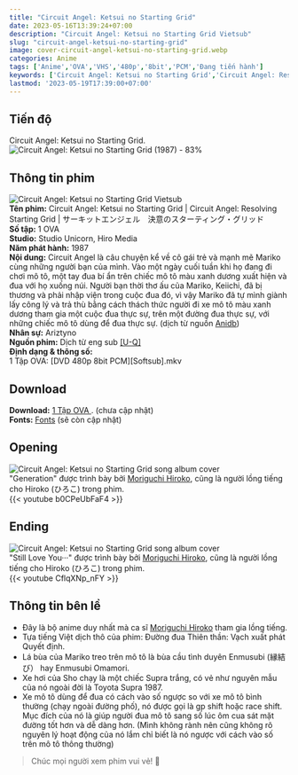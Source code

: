 ```yaml
---
title: "Circuit Angel: Ketsui no Starting Grid"
date: 2023-05-16T13:39:24+07:00
description: "Circuit Angel: Ketsui no Starting Grid Vietsub"
slug: "circuit-angel-ketsui-no-starting-grid"
image: cover-circuit-angel-ketsui-no-starting-grid.webp
categories: Anime
tags: ['Anime','OVA','VHS','480p','8bit','PCM','Đang tiến hành']
keywords: ['Circuit Angel: Ketsui no Starting Grid','Circuit Angel: Resolving Starting Grid','anime','anime vietsub','vietsub','anime fansub','fansub','Ariztyn-Fansub','Ariztyn Fansub','Ariztyn','Ariztyno']
lastmod: '2023-05-19T17:39:00+07:00'
---
```

## Tiến độ   
Circuit Angel: Ketsui no Starting Grid. ![Circuit Angel: Ketsui no Starting Grid (1987) - 83%](https://progress-bar.dev/83?title=tiến-độ)  
## Thông tin phim   
![Circuit Angel: Ketsui no Starting Grid Vietsub](circuit-angel-ketsui-no-starting-grid.webp)  
**Tên phim:** Circuit Angel: Ketsui no Starting Grid | Circuit Angel: Resolving Starting Grid | サーキットエンジェル　決意のスターティング・グリッド   
**Số tập:** 1 OVA  
**Studio:** Studio Unicorn, Hiro Media   
**Năm phát hành:** 1987   
**Nội dung:** Circuit Angel là câu chuyện kể về cô gái trẻ và mạnh mẽ Mariko cùng những người bạn của mình. Vào một ngày cuối tuần khi họ đang đi chơi mô tô, một tay đua bí ẩn trên chiếc mô tô màu xanh dương xuất hiện và đua với họ xuống núi. Người bạn thời thơ ấu của Mariko, Keiichi, đã bị thương và phải nhập viện trong cuộc đua đó, vì vậy Mariko đã tự mình giành lấy công lý và trả thù bằng cách thách thức người đi xe mô tô màu xanh dương tham gia một cuộc đua thực sự, trên một đường đua thực sự, với những chiếc mô tô dùng để đua thực sự. (dịch từ nguồn [Anidb](https://anidb.net/perl-bin/animedb.pl?show=anime&aid=5262))  
**Nhân sự:** Ariztyno   
**Nguồn phim:** Dịch từ eng sub [[U-Q]](https://secretninjaempire.wordpress.com/category/circuit-angel/)   
**Định dạng & thông số:**      
1 Tập OVA: [DVD 480p 8bit PCM][Softsub].mkv  
## Download  
**Download:** [1 Tập OVA ](https://terabox.com/). (chưa cập nhật)  
**Fonts:** [Fonts](https://github.com/Ariztynfansub/Fonts-Circuit-Angel-Ketsui-no-Starting-Grid/archive/refs/heads/main.zip) (sẽ còn cập nhật)  
## Opening
![Circuit Angel: Ketsui no Starting Grid song album cover](circuit-angel-ketsui-no-starting-grid-song-album.webp)  
"Generation" được trình bày bởi [Moriguchi Hiroko](https://anidb.net/creator/8776), cũng là người lồng tiếng cho Hiroko (ひろこ) trong phim.  
{{< youtube b0CPeUbFaF4 >}}
## Ending
![Circuit Angel: Ketsui no Starting Grid song album cover](circuit-angel-ketsui-no-starting-grid-song-album.webp)  
"Still Love You···" được trình bày bởi [Moriguchi Hiroko](https://anidb.net/creator/8776), cũng là người lồng tiếng cho Hiroko (ひろこ) trong phim.  
{{< youtube CflqXNp_nFY >}}
## Thông tin bên lề  
- Đây là bộ anime duy nhất mà ca sĩ [Moriguchi Hiroko](https://anidb.net/creator/8776) tham gia lồng tiếng.
- Tựa tiếng Việt dịch thô của phim: Đường đua Thiên thần: Vạch xuất phát Quyết định.
- Lá bùa của Mariko treo trên mô tô là bùa cầu tình duyên Enmusubi (縁結び） hay Enmusubi Omamori.
- Xe hơi của Sho chạy là một chiếc Supra trắng, có vẻ như nguyên mẫu của nó ngoài đời là Toyota Supra 1987.
- Xe mô tô dùng để đua có cách vào số ngược so với xe mô tô bình thường (chạy ngoài đường phố), nó được gọi là gp shift hoặc race shift. Mục đích của nó là giúp người đua mô tô sang số lúc ôm cua sát mặt đường tốt hơn và dễ dàng hơn. (Mình không rành nên cũng không rõ nguyên lý hoạt động của nó lắm chỉ biết là nó ngược với cách vào số trên mô tô thông thường)     
> Chúc mọi người xem phim vui vẻ! 🙂

